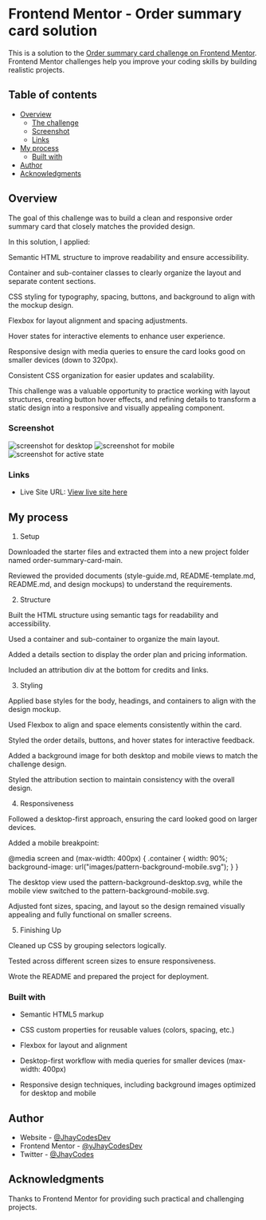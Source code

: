 # Frontend Mentor - Order summary card solution

This is a solution to the [Order summary card challenge on Frontend Mentor](https://www.frontendmentor.io/challenges/order-summary-component-QlPmajDUj). Frontend Mentor challenges help you improve your coding skills by building realistic projects. 

## Table of contents

- [Overview](#overview)
  - [The challenge](#the-challenge)
  - [Screenshot](#screenshot)
  - [Links](#links)
- [My process](#my-process)
  - [Built with](#built-with)
- [Author](#author)
- [Acknowledgments](#acknowledgments)

## Overview
The goal of this challenge was to build a clean and responsive order summary card that closely matches the provided design.

In this solution, I applied:

Semantic HTML structure to improve readability and ensure accessibility.

Container and sub-container classes to clearly organize the layout and separate content sections.

CSS styling for typography, spacing, buttons, and background to align with the mockup design.

Flexbox for layout alignment and spacing adjustments.

Hover states for interactive elements to enhance user experience.

Responsive design with media queries to ensure the card looks good on smaller devices (down to 320px).

Consistent CSS organization for easier updates and scalability.

This challenge was a valuable opportunity to practice working with layout structures, creating button hover effects, and refining details to transform a static design into a responsive and visually appealing component.

### Screenshot

![screenshot for desktop](./Screenshot%202025-09-03%20at%2023-18-08%20Frontend%20Mentor%20Order%20summary%20card.png)
![screenshot for mobile](./Screenshot%202025-09-03%20at%2023-18-36%20Frontend%20Mentor%20Order%20summary%20card.png)
![screenshot for active state](./Screenshot%202025-09-03%20at%2023-19-15%20Frontend%20Mentor%20Order%20summary%20card.png)

### Links

- Live Site URL: [View live site here](https://JhayCodesDev.github.io/order-summary-component/)

## My process

1. Setup

Downloaded the starter files and extracted them into a new project folder named order-summary-card-main.

Reviewed the provided documents (style-guide.md, README-template.md, README.md, and design mockups) to understand the requirements.

2. Structure

Built the HTML structure using semantic tags for readability and accessibility.

Used a container and sub-container to organize the main layout.

Added a details section to display the order plan and pricing information.

Included an attribution div at the bottom for credits and links.

3. Styling

Applied base styles for the body, headings, and containers to align with the design mockup.

Used Flexbox to align and space elements consistently within the card.

Styled the order details, buttons, and hover states for interactive feedback.

Added a background image for both desktop and mobile views to match the challenge design.

Styled the attribution section to maintain consistency with the overall design.

4. Responsiveness

Followed a desktop-first approach, ensuring the card looked good on larger devices.

Added a mobile breakpoint:

@media screen and (max-width: 400px) {
  .container {
    width: 90%;
    background-image: url("images/pattern-background-mobile.svg");
  }
}


The desktop view used the pattern-background-desktop.svg, while the mobile view switched to the pattern-background-mobile.svg.

Adjusted font sizes, spacing, and layout so the design remained visually appealing and fully functional on smaller screens.

5. Finishing Up

Cleaned up CSS by grouping selectors logically.

Tested across different screen sizes to ensure responsiveness.

Wrote the README and prepared the project for deployment.

### Built with

- Semantic HTML5 markup

- CSS custom properties for reusable values (colors, spacing, etc.)

- Flexbox for layout and alignment

- Desktop-first workflow with media queries for smaller devices (max-width: 400px)

- Responsive design techniques, including background images optimized for desktop and mobile

## Author

- Website - [@JhayCodesDev](https://github.com/JhayCodesDev)
- Frontend Mentor - [@yJhayCodesDev](https://www.frontendmentor.io/profile/JhayCodesDev)
- Twitter - [@JhayCodes](https://www.twitter.com/JhayCodes)

## Acknowledgments
Thanks to Frontend Mentor for providing such practical and challenging projects.
